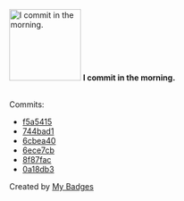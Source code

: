 <img src="https://my-badges.github.io/my-badges/morning-commits.png" alt="I commit in the morning." title="I commit in the morning." width="128">
<strong>I commit in the morning.</strong>
<br><br>

Commits:

- <a href="https://github.com/HorebZ/HorebZ/commit/f5a5415a1928ea46326bfd663dbb199cce925cd3">f5a5415</a>
- <a href="https://github.com/HorebZ/HorebZ/commit/744bad106da352c7614829632d59bab0ae9dd1ef">744bad1</a>
- <a href="https://github.com/HorebZ/HorebZ/commit/6cbea4069cb07ec1834392e889dc6e9399cbc645">6cbea40</a>
- <a href="https://github.com/HorebZ/HorebZ/commit/6ece7cb0c04ecfbd483df24986903634d7c33ac1">6ece7cb</a>
- <a href="https://github.com/HorebZ/HorebZ/commit/8f87fac188193e99dbff546e8874860ae8d05a7f">8f87fac</a>
- <a href="https://github.com/HorebZ/HorebZ/commit/0a18db3bfcc4582c1ad7115a910776c2210aaf6e">0a18db3</a>


Created by <a href="https://github.com/my-badges/my-badges">My Badges</a>